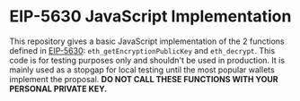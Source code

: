 # EIP-5630 JavaScript Implementation

This repository gives a basic JavaScript implementation of the 2 functions defined in [EIP-5630](https://eips.ethereum.org/EIPS/eip-5630): `eth_getEncryptionPublicKey` and `eth_decrypt`. This code is for testing purposes only and shouldn't be used in production. It is mainly used as a stopgap for local testing until the most popular wallets implement the proposal. **DO NOT CALL THESE FUNCTIONS WITH YOUR PERSONAL PRIVATE KEY.**
